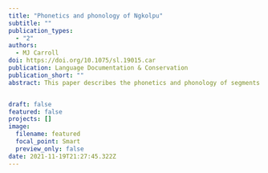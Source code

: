 ```yaml
---
title: "Phonetics and phonology of Ngkolpu"
subtitle: ""
publication_types:
  - "2"
authors:
  - MJ Carroll
doi: https://doi.org/10.1075/sl.19015.car
publication: Language Documentation & Conservation
publication_short: ""
abstract: This paper describes the phonetics and phonology of segments in Ngkolmpu, a language spoken in the Merauke region of Indonesian Papua. The language is a member of the the Tonda-Kanum branch of the Yam family and displays a fairly typical segmental inventory for a Yam language with some notable exceptions. There are sixteen phonemic consonantal segments. As commonly found in Papuan languages, the primary manner distinction of stops is between voiceless oral stops and prenasalised stops. Rather unusually, both the plain oral stops and the prenasalised stops are voiceless for the oral period of the articulation. There are seven phonemic vowels and one epenthetic vowel whose distribution is phonotactically determined.


draft: false
featured: false
projects: []
image:
  filename: featured
  focal_point: Smart
  preview_only: false
date: 2021-11-19T21:27:45.322Z
---
```

>
